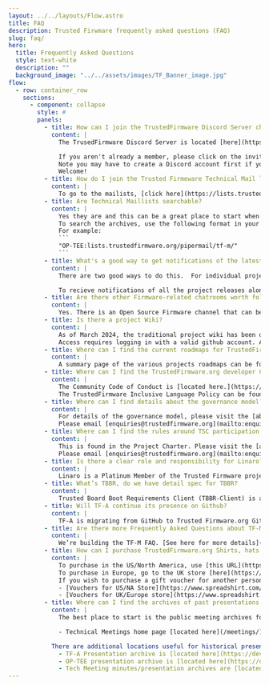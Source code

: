 ```yaml
---
layout: ../../layouts/Flow.astro
title: FAQ
description: Trusted Firwmare frequently asked questions (FAQ)
slug: faq/
hero:
  title: Frequently Asked Questions
  style: text-white
  description: ""
  background_image: "../../assets/images/TF_Banner_image.jpg"
flow:
  - row: container_row
    sections:
      - component: collapse
        style: #
        panels:
          - title: How can I join the TrustedFirmware Discord Server chat channels?
            content: |
              The TrusedFirmware Discord Server is located [here](https://discord.com/channels/1106321706588577904/1144310640341700739).

              If you aren't already a member, please click on the invite link [here](https://discord.gg/5PpXhvda5p).
              Note you may have to create a Discord account first if you don't already have one.
              Welcome!
          - title: How do I join the Trusted Firmeware Technical Mail lists?
            content: |
              To go to the mailists, [click here](https://lists.trustedfirmware.org/mailman3/lists/?all-lists=&page=1) and choose the list(s) you wish to subscribe. The Archives are available as a resource here as well.
          - title: Are Technical Maillists searchable?
            content: |
              Yes they are and this can be a great place to start when you may be stuck.
              To search the archives, use the following format in your google search engine `"<search string>:<TF Domain of Interest>"`
              For example:
              ```
              "OP-TEE:lists.trustedfirmware.org/pipermail/tf-m/"
              ```
          - title: What's a good way to get notifications of the latest releases from TrustedFirmware.org?
            content: |
              There are two good ways to do this.  For individual projects subscribe to the associated maillist

              To recieve notifications of all the project releases along with other interesting content such as white papers and blogs, you are encouraged to follow the TrustedFirmware.org LinkedIn channel [here](https://www.linkedin.com/company/82960623/admin/feed/posts/)
          - title: Are there other Firmware-related chatrooms worth following?
            content: |
              Yes. There is an Open Source Firmware channel that can be found on slack at https://osfw.slack.com/
          - title: Is there a project Wiki?
            content: |
              As of March 2024, the traditional project wiki has been depricated with its content moved to a project-wide readthedocs instance that is located [here](https://trusted-firmware-docs.readthedocs.io/en/latest/index.html)) as well as the per project readthedocs content available for each project.
              Access requires logging in with a valid github account. Additional access provided to members as needed.
          - title: Where can I find the current roadmaps for TrustedFirmware.org projects?
            content: |
              A summary page of the various projects roadmaps can be found [here](https://trusted-firmware-docs.readthedocs.io/en/latest/general_information/trusted_firmware_roadmaps.html). All members are encouraged to contribute to the roadmap here with either change requests or their own planned contributions.
          - title: Where can I find the TrustedFirmware.org developer Community Code of Conduct?
            content: |
              The Community Code of Conduct is [located here.](https://www.trustedfirmware.org/coc/)
              The TrustedFirmware Inclusive Language Policy can be found on the same page as the Community Code of Conduct.
          - title: Where can I find details about the governance model? Where can I find details about membership?
            content: |
              For details of the governance model, please visit the [about->join](/join/) page of this website and click on the downloadable current version of the Charter.
              Please email [enquiries@trustedfirmware.org](mailto:enquiries@trustedfirmware.org) for any questions regarding membership.
          - title: Where can I find the rules around TSC participation and voting?
            content: |
              This is found in the Project Charter. Please visit the [about->join](/join/) page of this website and click on the downloadable current version of the Charter for details.
              Please email [enquiries@trustedfirmware.org](mailto:enquiries@trustedfirmware.org) for any questions regarding membership.
          - title: Is there a clear role and responsibility for Linaro?
            content: |
              Linaro is a Platinum Member of the Trusted Firmware project and provides governance, hosting and other services.
          - title: What’s TBBR, do we have detail spec for TBBR?
            content: |
              Trusted Board Boot Requirements Client (TBBR-Client) is an Arm specification that defines the basic requirements implemented by TF-A for Trusted Boot. It can be found [at this link](https://developer.arm.com/documentation/den0006/latest).
          - title: Will TF-A continue its presence on Github?
            content: |
              TF-A is migrating from GitHub to Trusted Firmware.org Git and Gerrit repositories. Details on the migration plan can be found [here](https://github.com/ARM-software/tf-issues/issues/681).
          - title: Are there more Frequently Asked Questions about TF-M?
            content: |
              We’re building the TF-M FAQ. [See here for more details](https://developer.trustedfirmware.org/ponder/query/all/)
          - title: How can I purchase TrustedFirmware.org Shirts, hats and other gear?
            content: |
              To purchase in the US/North America, use [this URL](https://trustedfirmware.myspreadshop.com/)
              To purchase in Europe, go to the UK store [here](https://trustedfirmwareorg.myspreadshop.co.uk/)
              If you wish to purchase a gift voucher for another person, use the following links:
              - [Vouchers for US/NA Store](https://www.spreadshirt.com/custom/gifts/gift-cards)
              - [Vouchers for UK/Europe store](https://www.spreadshirt.co.uk/personalised/gifts/gift-voucher)
          - title: Where can I find the archives of past presentations and meeting archives?
            content: |
              The best place to start is the public meeting archives for multiple TrustedFirmware projects. These often include recorded technical meetings enabling content review at the convenience of the listener.

              - Technical Meetings home page [located here](/meetings/)

            There are additional locations useful for historical presentation/meeting archives located here:
              - TF-A Presentation archive is [located here](https://developer.trustedfirmware.org/w/tf_a/)
              - OP-TEE presentation archive is [located here](https://optee.readthedocs.io/en/latest/general/presentations.html)
              - Tech Meeting minutes/presentation archives are [located here](/meetings/)
---
```

